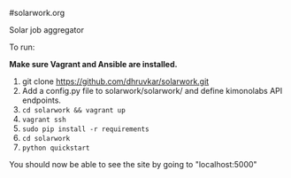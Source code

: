 #solarwork.org

Solar job aggregator

To run:

**Make sure Vagrant and Ansible are installed.**

 1. git clone https://github.com/dhruvkar/solarwork.git
 1. Add a config.py file to solarwork/solarwork/ and define kimonolabs API endpoints.
 1. `cd solarwork && vagrant up`
 1. `vagrant ssh`
 1. `sudo pip install -r requirements`
 1. `cd solarwork`
 1. `python quickstart`

You should now be able to see the site by going to "localhost:5000"
